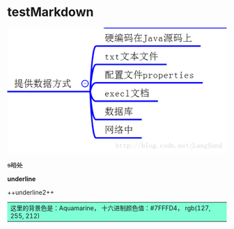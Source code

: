 # testMarkdown
![alt text](20161227150214670.png "haha")

~~s暗处~~



<!--以下是本文的脚注和超链接-->

__underline__

++underline2++


<table><tr><td bgcolor=#7FFFD4>这里的背景色是：Aquamarine，  十六进制颜色值：#7FFFD4， rgb(127, 255, 212)</td></tr></table>
